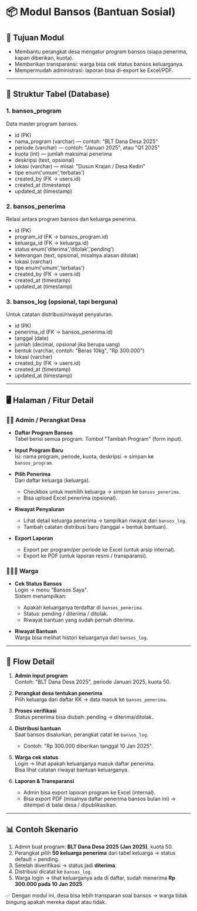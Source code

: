 # 📦 Modul Bansos (Bantuan Sosial)

## 🎯 Tujuan Modul
- Membantu perangkat desa mengatur program bansos (siapa penerima, kapan diberikan, kuota).  
- Memberikan transparansi: warga bisa cek status bansos keluarganya.  
- Mempermudah administrasi: laporan bisa di-export ke Excel/PDF.  

---

## 📂 Struktur Tabel (Database)

### 1. bansos_program
Data master program bansos.  

- id (PK)  
- nama_program (varchar) — contoh: "BLT Dana Desa 2025"  
- periode (varchar) — contoh: "Januari 2025", atau "Q1 2025"  
- kuota (int) — jumlah maksimal penerima  
- deskripsi (text, opsional)  
- lokasi (varchar) — misal: "Dusun Krajan / Desa Kediri"  
- tipe enum('umum','terbatas')  
- created_by (FK → users.id)  
- created_at (timestamp)  
- updated_at (timestamp)  

### 2. bansos_penerima
Relasi antara program bansos dan keluarga penerima.  

- id (PK)  
- program_id (FK → bansos_program.id)  
- keluarga_id (FK → keluarga.id)  
- status enum('diterima','ditolak','pending')  
- keterangan (text, opsional, misalnya alasan ditolak)  
- lokasi (varchar)  
- tipe enum('umum','terbatas')  
- created_by (FK → users.id)  
- created_at (timestamp)  
- updated_at (timestamp)  

### 3. bansos_log (opsional, tapi berguna)
Untuk catatan distribusi/riwayat penyaluran.  

- id (PK)  
- penerima_id (FK → bansos_penerima.id)  
- tanggal (date)  
- jumlah (decimal, opsional jika berupa uang)  
- bentuk (varchar, contoh: "Beras 10kg", "Rp 300.000")  
- lokasi (varchar)  
- created_by (FK → users.id)  
- created_at (timestamp)  
- updated_at (timestamp)  

---

## 🖥️ Halaman / Fitur Detail

### 👨‍💼 Admin / Perangkat Desa
- **Daftar Program Bansos**  
  Tabel berisi semua program. Tombol "Tambah Program" (form input).  

- **Input Program Baru**  
  Isi: nama program, periode, kuota, deskripsi → simpan ke `bansos_program`.  

- **Pilih Penerima**  
  Dari daftar keluarga (keluarga).  
  - Checkbox untuk memilih keluarga → simpan ke `bansos_penerima`.  
  - Bisa upload Excel penerima (opsional).  

- **Riwayat Penyaluran**  
  - Lihat detail keluarga penerima → tampilkan riwayat dari `bansos_log`.  
  - Tambah catatan distribusi baru (tanggal + bentuk bantuan).  

- **Export Laporan**  
  - Export per program/per periode ke Excel (untuk arsip internal).  
  - Export ke PDF (untuk laporan resmi / transparansi).  

### 👨‍👩‍👧 Warga
- **Cek Status Bansos**  
  Login → menu "Bansos Saya".  
  Sistem menampilkan:  
  - Apakah keluarganya terdaftar di `bansos_penerima`.  
  - Status: pending / diterima / ditolak.  
  - Riwayat bantuan yang sudah pernah diterima.  

- **Riwayat Bantuan**  
  Warga bisa melihat histori keluarganya dari `bansos_log`.  

---

## 📌 Flow Detail
1. **Admin input program**  
   Contoh: "BLT Dana Desa 2025", periode Januari 2025, kuota 50.  

2. **Perangkat desa tentukan penerima**  
   Pilih keluarga dari daftar KK → data masuk ke `bansos_penerima`.  

3. **Proses verifikasi**  
   Status penerima bisa diubah: pending → diterima/ditolak.  

4. **Distribusi bantuan**  
   Saat bansos disalurkan, perangkat catat ke `bansos_log`.  
   - Contoh: "Rp 300.000 diberikan tanggal 10 Jan 2025".  

5. **Warga cek status**  
   Login → lihat apakah keluarganya masuk daftar penerima.  
   Bisa lihat catatan riwayat bantuan keluarganya.  

6. **Laporan & Transparansi**  
   - Admin bisa export laporan program ke Excel (internal).  
   - Bisa export PDF (misalnya daftar penerima bansos bulan ini) → ditempel di balai desa / dipublikasikan.  

---

## 📊 Contoh Skenario
1. Admin buat program: **BLT Dana Desa 2025 (Jan 2025)**, kuota 50.  
2. Perangkat pilih **50 keluarga penerima** dari tabel keluarga → status default = pending.  
3. Setelah diverifikasi → status jadi **diterima**.  
4. Distribusi dicatat ke `bansos_log`.  
5. Warga login → lihat keluarganya ada di daftar, sudah menerima **Rp 300.000 pada 10 Jan 2025**.  

✅ Dengan modul ini, desa bisa lebih transparan soal bansos → warga tidak bingung apakah mereka dapat atau tidak.
